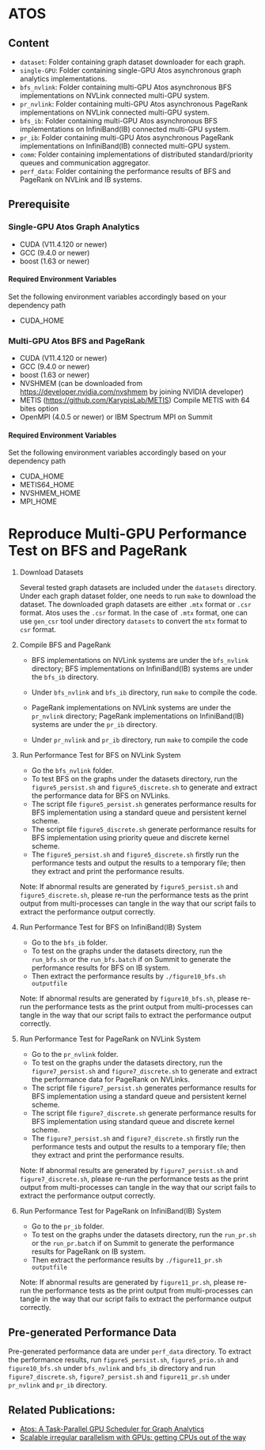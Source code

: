 # ATOS
## Content
* `dataset`: Folder containing graph dataset downloader for each graph.
* `single-GPU`: Folder containing single-GPU Atos asynchronous graph analytics implementations.
* `bfs_nvlink`: Folder containing multi-GPU Atos asynchronous BFS implementations on NVLink connected multi-GPU system.
* `pr_nvlink`: Folder containing multi-GPU Atos asynchronous PageRank implementations on NVLink connected multi-GPU system.
* `bfs_ib`: Folder containing multi-GPU Atos asynchronous BFS implementations on InfiniBand(IB) connected multi-GPU system.
* `pr_ib`: Folder containing multi-GPU Atos asynchronous PageRank implementations on InfiniBand(IB) connected multi-GPU system.
* `comm`: Folder containing implementations of distributed standard/priority queues and communication aggregator.
* `perf_data`: Folder containing the performance results of BFS and PageRank on NVLink and IB systems.


## Prerequisite
### Single-GPU Atos Graph Analytics
- CUDA (V11.4.120 or newer)
- GCC (9.4.0 or newer)
- boost (1.63 or newer)
#### Required Environment Variables
Set the following environment variables accordingly based on your dependency path
- CUDA\_HOME
### Multi-GPU Atos BFS and PageRank
- CUDA (V11.4.120 or newer)
- GCC (9.4.0 or newer)
- boost (1.63 or newer)
- NVSHMEM (can be downloaded from https://developer.nvidia.com/nvshmem by joining NVIDIA developer)
- METIS (https://github.com/KarypisLab/METIS) 
   Compile METIS with 64 bites option
- OpenMPI (4.0.5 or newer) or IBM Spectrum MPI on Summit
#### Required Environment Variables
Set the following environment variables accordingly based on your dependency path
- CUDA\_HOME
- METIS64\_HOME
- NVSHMEM\_HOME
- MPI\_HOME

# Reproduce Multi-GPU Performance Test on BFS and PageRank

1. Download Datasets

   Several tested graph datasets are included under the `datasets` directory. 
   Under each graph dataset folder, one needs to run `make` to download the dataset. The downloaded graph datasets are either `.mtx` format or `.csr` format. Atos uses the `.csr` format. In the case of `.mtx` format, one can use `gen_csr` tool under directory `datasets` to convert the `mtx` format to `csr` format.

2. Compile BFS and PageRank

   * BFS implementations on NVLink systems are under the `bfs_nvlink` directory; BFS implementations on InfiniBand(IB) systems are under the `bfs_ib` directory.
   * Under `bfs_nvlink` and `bfs_ib` directory, run `make` to compile the code.

   * PageRank implementations on NVLink systems are under the `pr_nvlink` directory; PageRank implementations on InfiniBand(IB) systems are under the `pr_ib` directory.
   * Under `pr_nvlink` and `pr_ib` directory, run `make` to compile the code

3. Run Performance Test for BFS on NVLink System
   * Go the `bfs_nvlink` folder.
   * To test BFS on the graphs under the datasets directory, run the `figure5_persist.sh` and `figure5_discrete.sh` to generate and extract the performance data for BFS on NVLinks.
   * The script file `figure5_persist.sh` generates performance results for BFS implementation using a standard queue and persistent kernel scheme.
   * The script file `figure5_discrete.sh` generate performance results for BFS implementation using priority queue and discrete kernel scheme.
   * The `figure5_persist.sh` and `figure5_discrete.sh` firstly run the performance tests and output the results to a temporary file; then they extract and print the performance results. 

   Note: If abnormal results are generated by `figure5_persist.sh` and `figure5_discrete.sh`, please re-run the performance tests as the print output from multi-processes can tangle in the way that our script fails to extract the performance output correctly. 

4. Run Performance Test for BFS on InfiniBand(IB) System
   * Go to the `bfs_ib` folder.
   * To test on the graphs under the datasets directory, run the `run_bfs.sh` or the `run_bfs.batch` if on Summit to generate the performance results for BFS on IB system.
   * Then extract the performance results by `./figure10_bfs.sh outputfile` 

   Note: If abnormal results are generated by `figure10_bfs.sh`, please re-run the performance tests as the print output from multi-processes can tangle in the way that our script fails to extract the performance output correctly. 

5. Run Performance Test for PageRank on NVLink System
   * Go to the `pr_nvlink` folder. <br>
   * To test on the graphs under the datasets directory, run the `figure7_persist.sh` and `figure7_discrete.sh` to generate and extract the performance data for PageRank on NVLinks.
   * The script file `figure7_persist.sh` generates performance results for BFS implementation using a standard queue and persistent kernel scheme.
   * The script file `figure7_discrete.sh` generate performance results for BFS implementation using standard queue and discrete kernel scheme.
   * The `figure7_persist.sh` and `figure7_discrete.sh` firstly run the performance tests and output the results to a temporary file; then they extract and print the performance results. 

   Note: If abnormal results are generated by `figure7_persist.sh` and `figure7_discrete.sh`, please re-run the performance tests as the print output from multi-processes can tangle in the way that our script fails to extract the performance output correctly. 

6. Run Performance Test for PageRank on InfiniBand(IB) System
   * Go to the `pr_ib` folder.
   * To test on the graphs under the datasets directory, run the `run_pr.sh` or the `run_pr.batch` if on Summit to generate the performance results for PageRank on IB system.
   * Then extract the performance results by `./figure11_pr.sh outputfile` 

   Note: If abnormal results are generated by `figure11_pr.sh`, please re-run the performance tests as the print output from multi-processes can tangle in the way that our script fails to extract the performance output correctly. 


## Pre-generated Performance Data
Pre-generated performance data are under `perf_data` directory. To extract the performance results, run `figure5_persist.sh`, `figure5_prio.sh` and `figure10_bfs.sh` under `bfs_nvlink` and `bfs_ib` directory and run `figure7_discrete.sh`, `figure7_persist.sh` and `figure11_pr.sh` under `pr_nvlink` and `pr_ib` directory.

## Related Publications:
- [Atos: A Task-Parallel GPU Scheduler for Graph Analytics](https://dl.acm.org/doi/abs/10.1145/3545008.3545056)
- [Scalable irregular parallelism with GPUs: getting CPUs out of the way](https://dl.acm.org/doi/abs/10.5555/3571885.3571951)
